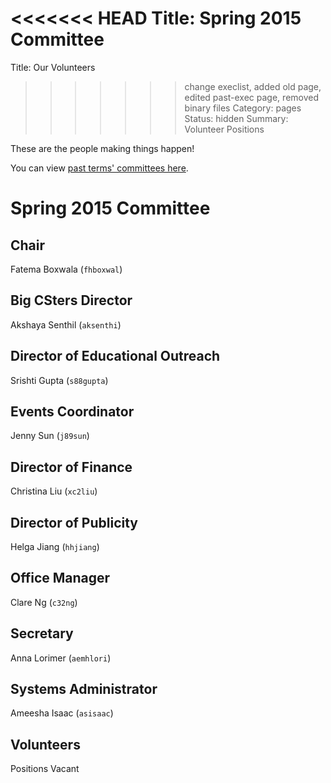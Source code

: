 <<<<<<< HEAD
Title: Spring 2015 Committee
=======
Title: Our Volunteers
>>>>>>> change execlist, added old page, edited past-exec page, removed binary files
Category: pages
Status: hidden
Summary: Volunteer Positions

These are the people making things happen!

You can view [past terms' committees here]({filename}/pages/past-exec.md).

# Spring 2015 Committee #

## Chair ##

Fatema Boxwala (`fhboxwal`)

## Big CSters Director ##

Akshaya Senthil (`aksenthi`)

## Director of Educational Outreach ##

Srishti Gupta (`s88gupta`)

## Events Coordinator ##

Jenny Sun (`j89sun`)

## Director of Finance ##

Christina Liu (`xc2liu`)

## Director of Publicity ##

Helga Jiang (`hhjiang`)

## Office Manager ##

Clare Ng (`c32ng`)

## Secretary ##

Anna Lorimer (`aemhlori`)

## Systems Administrator ##

Ameesha Isaac (`asisaac`)

## Volunteers ##

Positions Vacant
